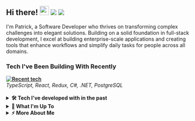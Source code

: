 <div align="left">
<h2>Hi there! <img src="https://raw.githubusercontent.com/MartinHeinz/MartinHeinz/master/wave.gif" width="25px" height="25px">
<a href="mailto:patrick.kell1@pm.me"><img src="https://img.shields.io/badge/%20-Email%20me-black?color=14171A&labelColor=D44638&logo=maildotru&logoColor=ffffff" /></a>
<a href="https://www.linkedin.com/in/patrick-kell-84ba551aa"><img src="https://img.shields.io/badge/-Connect-0A66C2?style=flat&logo=linkedin&logoColor=white" /></a></h2>
</div>

I'm Patrick, a Software Developer who thrives on transforming complex challenges into elegant solutions. Building on a solid foundation in full-stack development, I excel at building enterprise-scale applications and creating tools that enhance workflows and simplify daily tasks for people across all domains.


<div align="left">
<h3><b>Tech I've Been Building With Recently</b></h3>
 <div style="margin-top: 10px; font-weight:600;">
 
 <a href="https://skillicons.dev">
 <img src="https://skillicons.dev/icons?i=ts,react,redux,cs,dotnet,postgres&perline=9" alt="Recent tech" />
 </a>
 </div>
 <i>
 TypeScript, React, Redux, C#, .NET, PostgreSQL
 </i>
</div>
<br>



<details>
<summary><b>🛠️ Tech I've developed with in the past</b></summary>
<br>
<br>
<div align="left">

<div style="margin-top: 10px; font-weight:600;">
    <p><b>Languages and Frameworks</b></p>
    <a href="https://skillicons.dev">
    <img src="https://skillicons.dev/icons?i=typescript,react,cs,html,js,java,python,nodejs&perline=8" alt="Languages and Frameworks" />
    </a>
    
</div>
<i>
TypeScript, React, C#, HTML, JavaScript, Java, Python, Node.js
</i>

<br>
<hr>

<div style="margin-top: 10px; font-weight:600;">
    <p><b>Databases</b></p>
    <a href="https://skillicons.dev">
    <img
      src="https://skillicons.dev/icons?i=mysql,postgres,mongodb,sqlserver&perline=5"
      alt="Databases"
    />
  </a>
</div>
<i>
MySQL, PostgreSQL, MongoDB, SQL Server
</i>

<br>
<hr>

<div style="margin-top: 10px; font-weight:600;">
    <p><b>Tools and Technologies</b></p>
    <a href="https://skillicons.dev">
    <img
      src="https://skillicons.dev/icons?i=git,github,vscode,visualstudio,linux,apple,windows,aws,azure,heroku,androidstudio&perline=8"
      alt="Tools and Platforms"
    />
  </a>
</div>
<i>
Git, GitHub, VS Code, Visual Studio, Linux, macOS, Windows, AWS, Azure, Heroku, Android Studio
</i>

<br>
<hr>
</div>
</details>




<details>
<summary><b>🚀 What I'm Up To </b></summary>
<br>
<ul>
<li>Developing enterprise-scale migration solutions with modern tech stacks</li>
<li>Building SharePoint solutions using TypeScript, React, and Fluent UI</li>
<li>Collaborating on enterprise applications that streamline business processes</li>
<li>Automating and enhancing G-Suite workflows with Google Apps Script</li>
<br>
</details>


<details>  
 <summary><b>⚡  More About Me</b></summary>
 <br>
 <div>

📚 Background

- Software Engineering graduate from Western Governors University

- Currently deepening my knowledge of code quality, design patterns, and software best practices

- Passionate about creating organized, efficient solutions that make a real impact


💭 Philosophy

I believe in the power of technology to create positive change. Every line of code is an opportunity to make someone's work easier, their day brighter, or their goals more achievable.
</div>
</details>
